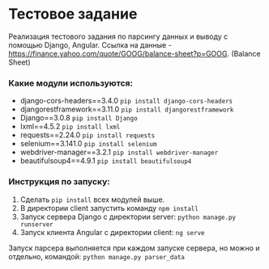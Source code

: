 # Teстовое задание 
Реализация тестового задания по парсингу данных и выводу с помощью Django, Angular.
Ссылка на данные - https://finance.yahoo.com/quote/GOOG/balance-sheet?p=GOOG.
(Balance Sheet)

### Какие модули используются:
- django-cors-headers==3.4.0    `pip install django-cors-headers`
- djangorestframework==3.11.0   `pip install djangorestframework`
- Django==3.0.8                 `pip install Django`
- lxml==4.5.2                   `pip install lxml`
- requests==2.24.0              `pip install requests`
- selenium==3.141.0             `pip install selenium`
- webdriver-manager==3.2.1      `pip install webdriver-manager`
- beautifulsoup4==4.9.1         `pip install beautifulsoup4`
 
### Инструкция по запуску:
1. Сделать `pip install` всех модулей выше.
2. В директории client запустить команду `npm install`
3. Запуск сервера Django с директории server: `python manage.py runserver`
4. Запуск клиента Angular с директории client: `ng serve`


Запуск парсера выполняется при каждом запуске сервера, 
но можно и отдельно, командой: `python manage.py parser_data`